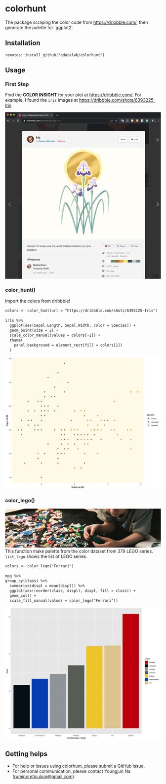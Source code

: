# colorhunt
The package scraping the color code from https://dribbble.com/, then generate the palette for 'ggplot2'.

## Installation
```
remotes::install_github("adatalab/colorhunt")
```

## Usage
### First Step
Find the **COLOR INSIGHT** for your plot at https://dribbble.com/. For example, I found the `iris` images at https://dribbble.com/shots/6393225-Iris

![](dribbble.png)

### color_hunt()
Import the colors from dribbble!
```
colors <- color_hunt(url = "https://dribbble.com/shots/6393225-Iris")

iris %>%
  ggplot(aes(Sepal.Length, Sepal.Width, color = Species)) +
  geom_point(size = 2) +
  scale_color_manual(values = colors[-1]) +
  theme(
    panel.background = element_rect(fill = colors[1])
  )
```
![](iris.png)

### color_lego()  
![](bricks.jpeg)  
This function make palette from the color dataset from 379 LEGO series. `list_lego` shows the list of LEGO series.

```
colors <- color_lego("Ferrari")

mpg %>%
group_by(class) %>%
  summarise(displ = mean(displ)) %>%
  ggplot(aes(reorder(class, displ), displ, fill = class)) +
  geom_col() +
  scale_fill_manual(values = color_lego("Ferrari"))
```

![](lego.png)

## Getting helps
- For help or issues using colorhunt, please submit a GitHub issue.  
- For personal communication, please contact Youngjun Na (ruminoreticulum@gmail.com).

